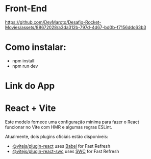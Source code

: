 # Front-End

https://github.com/DevMaroto/Desafio-Rocket-Movies/assets/88672028/a3da312b-797d-4d67-bd0b-f7156ddc63b3

# Como instalar:
* npm install
* npm run dev


# Link do App



# React + Vite

Este modelo fornece uma configuração mínima para fazer o React funcionar no Vite com HMR e algumas regras ESLint.

Atualmente, dois plugins oficiais estão disponíveis:

- [@vitejs/plugin-react](https://github.com/vitejs/vite-plugin-react/blob/main/packages/plugin-react/README.md) uses [Babel](https://babeljs.io/) for Fast Refresh
- [@vitejs/plugin-react-swc](https://github.com/vitejs/vite-plugin-react-swc) uses [SWC](https://swc.rs/) for Fast Refresh
